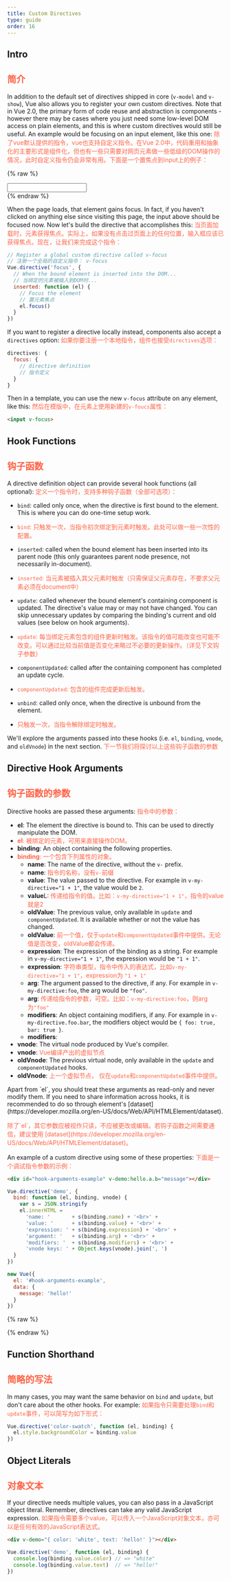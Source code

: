 ```yaml
---
title: Custom Directives
type: guide
order: 16
---
```


## Intro
## <font color="#FF6347">简介</font>

In addition to the default set of directives shipped in core (`v-model` and `v-show`), Vue also allows you to register your own custom directives. Note that in Vue 2.0, the primary form of code reuse and abstraction is components - however there may be cases where you just need some low-level DOM access on plain elements, and this is where custom directives would still be useful. An example would be focusing on an input element, like this one:
<font color="#FF6347">
除了vue默认提供的指令，vue也支持自定义指令。在Vue 2.0中，代码重用和抽象化的主要形式是组件化，但也有一些只需要对网页元素做一些低级的DOM操作的情况，此时自定义指令仍会非常有用。下面是一个置焦点到input上的例子：
</font>


{% raw %}
<div id="simplest-directive-example" class="demo">
  <input v-focus>
</div>
<script>
Vue.directive('focus', {
  inserted: function (el) {
    el.focus()
  }
})
new Vue({
  el: '#simplest-directive-example'
})
</script>
{% endraw %}

When the page loads, that element gains focus. In fact, if you haven't clicked on anything else since visiting this page, the input above should be focused now. Now let's build the directive that accomplishes this:
<font color="#FF6347">
当页面加载时，元素获得焦点。实际上，如果没有点击过页面上的任何位置，输入框应该已获得焦点。现在，让我们来完成这个指令：
</font>

``` js
// Register a global custom directive called v-focus
// 注册一个全局的自定义指令： v-focus
Vue.directive('focus', {
  // When the bound element is inserted into the DOM...
  // 当绑定的元素被插入到DOM时...
  inserted: function (el) {
    // Focus the element
    // 置元素焦点
    el.focus()
  }
})
```

If you want to register a directive locally instead, components also accept a `directives` option:
<font color="#FF6347">
如果你要注册一个本地指令，组件也接受`directives`选项：
</font>

``` js
directives: {
  focus: {
    // directive definition
    // 指令定义
  }
}
```

Then in a template, you can use the new `v-focus` attribute on any element, like this:
<font color="#FF6347">
然后在模版中，在元素上使用新建的`v-foucs`属性：
</font>

``` html
<input v-focus>
```

## Hook Functions
## <font color="#FF6347">钩子函数</font>

A directive definition object can provide several hook functions (all optional):
<font color="#FF6347">
定义一个指令时，支持多种钩子函数（全部可选项）：
</font>

- `bind`: called only once, when the directive is first bound to the element. This is where you can do one-time setup work.
- <font color="#FF6347">`bind`: 只触发一次，当指令初次绑定到元素时触发。此处可以做一些一次性的配置。</font>

- `inserted`: called when the bound element has been inserted into its parent node (this only guarantees parent node presence, not necessarily in-document).
- <font color="#FF6347">`inserted`: 当元素被插入其父元素时触发（只需保证父元素存在，不要求父元素必须在document中）</font>

- `update`: called whenever the bound element's containing component is updated. The directive's value may or may not have changed. You can skip unnecessary updates by comparing the binding's current and old values (see below on hook arguments).
- <font color="#FF6347">`update`: 每当绑定元素包含的组件更新时触发。该指令的值可能改变也可能不改变。可以通过比较当前值是否变化来略过不必要的更新操作。（详见下文钩子参数）</font>

- `componentUpdated`: called after the containing component has completed an update cycle.
- <font color="#FF6347">`componentUpdated`: 包含的组件完成更新后触发。</font>

- `unbind`: called only once, when the directive is unbound from the element.
- <font color="#FF6347">只触发一次，当指令解除绑定时触发。</font>

We'll explore the arguments passed into these hooks (i.e. `el`, `binding`, `vnode`, and `oldVnode`) in the next section.
<font color="#FF6347">下一节我们将探讨以上这些钩子函数的参数</font>

## Directive Hook Arguments
## <font color="#FF6347">钩子函数的参数</font>

Directive hooks are passed these arguments:
<font color="#FF6347">指令中的参数：</font>

- **el**: The element the directive is bound to. This can be used to directly manipulate the DOM.
- <font color="#FF6347">**el**: 被绑定的元素，可用来直接操作DOM。</font>
- **binding**: An object containing the following properties.
- <font color="#FF6347">**binding**: 一个包含下列属性的对象。</font>
  - **name**: The name of the directive, without the `v-` prefix.
  - **name**: <font color=#FF6347>指令的名称，没有`v-`前缀</font>
  - **value**: The value passed to the directive. For example in `v-my-directive="1 + 1"`, the value would be `2`.
  - **value**L: <font color="#FF6347">传递给指令的值。比如：`v-my-directive="1 + 1"`，指令的value就是2</font>
  - **oldValue**: The previous value, only available in `update` and `componentUpdated`. It is available whether or not the value has changed.
  - **oldValue**: <font color="#FF6347">前一个值，仅于`update`和`componentUpdated`事件中提供。无论值是否改变，oldValue都会传递。</font>
  - **expression**: The expression of the binding as a string. For example in `v-my-directive="1 + 1"`, the expression would be `"1 + 1"`.
  - **expression**: <font color="#FF6347">字符串类型，指令中传入的表达式，比如`v-my-directive="1 + 1"`，expression为 `"1 + 1"`</font>
  - **arg**: The argument passed to the directive, if any. For example in `v-my-directive:foo`, the arg would be `"foo"`.
  - **arg**: <font color="#FF6347">传递给指令的参数，可空。比如：`v-my-directive:foo`，则arg为`"foo"`</font>
  - **modifiers**: An object containing modifiers, if any. For example in `v-my-directive.foo.bar`, the modifiers object would be `{ foo: true, bar: true }`.
  - **modifiers**: <font color="#FF6347"></font>
- **vnode**: The virtual node produced by Vue's compiler.<!--See the [VNode API]([!!TODO: Add link to the VNode API doc when it exists]) for full details.-->
- **vnode**: <font color="#FF6347">Vue编译产出的虚拟节点</font>
- **oldVnode**: The previous virtual node, only available in the `update` and `componentUpdated` hooks.
- **oldVnode**: <font color="#FF6347">上一个虚拟节点， 仅在`update`和`componentUpdated`事件中提供。</font>

<p class="tip">Apart from `el`, you should treat these arguments as read-only and never modify them. If you need to share information across hooks, it is recommended to do so through element's [dataset](https://developer.mozilla.org/en-US/docs/Web/API/HTMLElement/dataset).</p>
<font color="#FF6347">
<p class="tip">除了`el`，其它参数应被视作只读，不应被更改或编辑。若钩子函数之间需要通信，建议使用 [dataset](https://developer.mozilla.org/en-US/docs/Web/API/HTMLElement/dataset)。</p>
</font>

An example of a custom directive using some of these properties:
<font color="#FF6347">下面是一个调试指令参数的示例：</font>
``` html
<div id="hook-arguments-example" v-demo:hello.a.b="message"></div>
```

``` js
Vue.directive('demo', {
  bind: function (el, binding, vnode) {
    var s = JSON.stringify
    el.innerHTML =
      'name: '       + s(binding.name) + '<br>' +
      'value: '      + s(binding.value) + '<br>' +
      'expression: ' + s(binding.expression) + '<br>' +
      'argument: '   + s(binding.arg) + '<br>' +
      'modifiers: '  + s(binding.modifiers) + '<br>' +
      'vnode keys: ' + Object.keys(vnode).join(', ')
  }
})

new Vue({
  el: '#hook-arguments-example',
  data: {
    message: 'hello!'
  }
})
```

{% raw %}
<div id="hook-arguments-example" v-demo:hello.a.b="message" class="demo"></div>
<script>
Vue.directive('demo', {
  bind: function (el, binding, vnode) {
    var s = JSON.stringify
    el.innerHTML =
      'name: '       + s(binding.name) + '<br>' +
      'value: '      + s(binding.value) + '<br>' +
      'expression: ' + s(binding.expression) + '<br>' +
      'argument: '   + s(binding.arg) + '<br>' +
      'modifiers: '  + s(binding.modifiers) + '<br>' +
      'vnode keys: ' + Object.keys(vnode).join(', ')
  }
})
new Vue({
  el: '#hook-arguments-example',
  data: {
    message: 'hello!'
  }
})
</script>
{% endraw %}

## Function Shorthand
## <font color="#FF6347">简略的写法</font>

In many cases, you may want the same behavior on `bind` and `update`, but don't care about the other hooks. For example:
<font color="#FF6347">如果指令只需要处理`bind`和`update`事件，可以简写为如下形式：</font>

``` js
Vue.directive('color-swatch', function (el, binding) {
  el.style.backgroundColor = binding.value
})
```

## Object Literals
## <font color="#FF6347">对象文本</font>
If your directive needs multiple values, you can also pass in a JavaScript object literal. Remember, directives can take any valid JavaScript expression.
<font color="#FF6347">如果指令需要多个value，可以传入一个JavaScript对象文本，亦可以是任何有效的JavaScript表达式。</font>

``` html
<div v-demo="{ color: 'white', text: 'hello!' }"></div>
```

``` js
Vue.directive('demo', function (el, binding) {
  console.log(binding.value.color) // => "white"
  console.log(binding.value.text)  // => "hello!"
})
```
